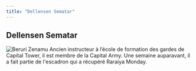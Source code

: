```yaml
---
title: "Dellensen Sematar"
---
```


Dellensen Sematar
-----------------


![Beruri Zenamu](/images/stories/saga/gnoreconguista/persos/deresensen.png)
Ancien instructeur à l’école de formation des gardes de Capital Tower, il est membre de la Capital Army. Une semaine auparavant, il a fait partie de l'escadron qui a récupéré Raraiya Monday.


